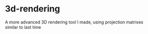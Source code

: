 # 3d-rendering
A more advanced 3D rendering tool I made, using projection matrixes similar to last time
